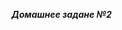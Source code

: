 ***Домашнее задане №2***
<!--
6. Напишите программу, которая принимает на вход вещественное число и показывает сумму его цифр.
Пример:
- 6782 -> 23
- 0,56 -> 11

7. Напишите программу, которая принимает на вход число N и выдает набор произведений чисел от 1 до N.
Пример:
- пусть N = 4, тогда [ 1, 2, 6, 24 ] (1, 1*2, 1*2*3, 1*2*3*4)

8. Задайте список из n чисел последовательности (1+1\n)^n и выведите на экран их сумму.
Пример:
- Для n = 4: {1: 2, 2: 2.25, 3: 2.37, 4: 2.44}

9. Реализуйте алгоритм перемешивания списка.

10. *** Задайте список из N элементов, заполненных числами из промежутка [-N, N]. Найдите произведение элементов на указанных позициях. Позиции хранятся в файле file.txt в одной строке одно число.*** -->
